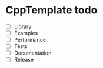 # CppTemplate todo

- [ ] Library
- [ ] Examples
- [ ] Performance
- [ ] Tests
- [ ] Documentation
- [ ] Release
